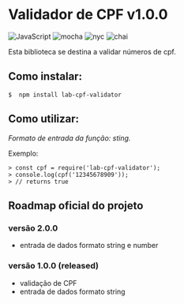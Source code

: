 # Validador de CPF v1.0.0
![JavaScript](https://img.shields.io/badge/-JavaScript-yellow.svg) 
![mocha](https://img.shields.io/badge/-mocha-yellowgreen.svg)
![nyc](https://img.shields.io/badge/-nyc-brightgreen.svg)
![chai](https://img.shields.io/badge/-chai-orange.svg)

Esta biblioteca se destina a validar números de cpf.

## Como instalar:

```
$  npm install lab-cpf-validator
```

## Como utilizar:
*Formato de entrada da função: sting.*

Exemplo:

```
> const cpf = require('lab-cpf-validator');
> console.log(cpf('12345678909'));
> // returns true
```

## Roadmap oficial do projeto

### versão 2.0.0
* entrada de dados formato string e number

### versão 1.0.0 (released)
* validação de CPF
* entrada de dados formato string